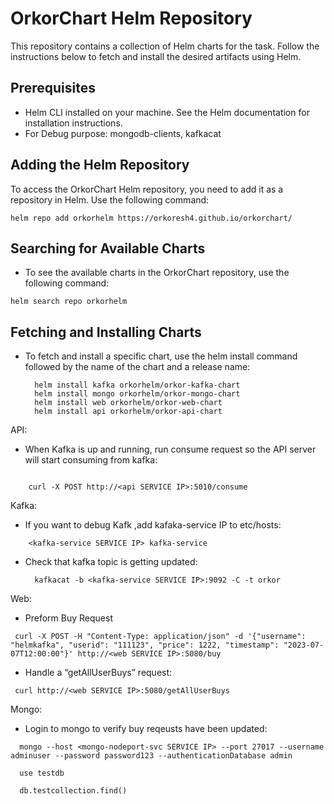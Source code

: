 # OrkorChart Helm Repository

This repository contains a collection of Helm charts for the task. Follow the instructions below to fetch and install the desired artifacts using Helm.

## Prerequisites

- Helm CLI installed on your machine. See the Helm documentation for installation instructions.
- For Debug purpose: mongodb-clients, kafkacat

## Adding the Helm Repository

To access the OrkorChart Helm repository, you need to add it as a repository in Helm. Use the following command:

```
helm repo add orkorhelm https://orkoresh4.github.io/orkorchart/
```

## Searching for Available Charts

- To see the available charts in the OrkorChart repository, use the following command:
 ```
 helm search repo orkorhelm
 ```

## Fetching and Installing Charts
- To fetch and install a specific chart, use the helm install command followed by the name of the chart and a release name:

  ```
	helm install kafka orkorhelm/orkor-kafka-chart
	helm install mongo orkorhelm/orkor-mongo-chart
	helm install web orkorhelm/orkor-web-chart
	helm install api orkorhelm/orkor-api-chart
  ```


API:


* When Kafka is up and running, run consume request so the API server will start consuming from kafka:

```

	curl -X POST http://<api SERVICE IP>:5010/consume

```




Kafka:

* If you want to debug Kafk  ,add kafaka-service IP to etc/hosts:
```
	<kafka-service SERVICE IP> kafka-service
```
* Check that kafka topic is getting updated:
  ```
	kafkacat -b <kafka-service SERVICE IP>:9092 -C -t orkor
  ```



Web:

* Preform Buy Request
```
 curl -X POST -H "Content-Type: application/json" -d '{"username": "helmkafka", "userid": "111123", "price": 1222, "timestamp": "2023-07-07T12:00:00"}' http://<web SERVICE IP>:5080/buy
```
 * Handle a “getAllUserBuys” request:
```
 curl http://<web SERVICE IP>:5080/getAllUserBuys
```
 Mongo:

 * Login to mongo to verify buy reqeusts have been updated:
```
  mongo --host <mongo-nodeport-svc SERVICE IP> --port 27017 --username adminuser --password password123 --authenticationDatabase admin
  
  use testdb

  db.testcollection.find()
```






